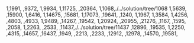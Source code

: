 1,1991,
,9372,
1,9934,
1,11725,
,20364,
1,1068,./../solution/tree/1068
1,5639,
,15900,
1,6416,
1,14675,
,15681,
1,17073,
,19641,
,1240,
1,1967,
1,3584,
1,4256,
,4803,
,4933,
1,9489,
,14267,
,19542,
1,20924,
,20955,
,21276,
,1167,
,1595,
,2058,
1,2263,
,2533,
,11437,./../solution/tree/11437
,12896,
,19535,
1,2250,
,4315,
,14657,
,16437,
,1949,
,2213,
,2233,
,12912,
,12978,
,14570,
,19581,
